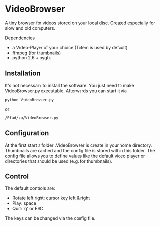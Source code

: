 VideoBrowser
============

A tiny browser for videos stored on your local disc. Created especially for slow and old computers.

Dependencies

* a Video-Player of your choice (Totem is used by default)
* ffmpeg (for thumbnails)
* python 2.6 + pygtk

Installation
------------

It's not necessary to install the software. You just need to make VideoBrowser.py executable. Afterwards you can start it via

    python VideoBrowser.py

or

    /Pfad/zu/VideoBrowser.py

Configuration
-------------

At the first start a folder .VideoBrowser is create in your home directory. Thumbnails are cached and the config file is stored within this folder. The config file allows you to define values like the default video player or directories that should be used (e.g. for thumbnails).

Control
-------

The default controls are:

* Rotate left right: cursor key left & right
* Play: space
* Quit: ‘q’ or ESC

The keys can be changed via the config file.
